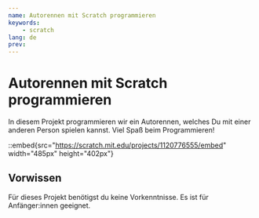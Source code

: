 ```yaml
---
name: Autorennen mit Scratch programmieren
keywords:
    - scratch
lang: de
prev:
---
```


# Autorennen mit Scratch programmieren

In diesem Projekt programmieren wir ein Autorennen, welches Du mit einer anderen Person spielen kannst. Viel Spaß beim Programmieren!

::embed{src="https://scratch.mit.edu/projects/1120776555/embed" width="485px" height="402px"}

## Vorwissen

Für dieses Projekt benötigst du keine Vorkenntnisse. Es ist für Anfänger:innen geeignet.